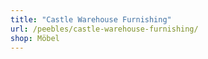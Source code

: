 ```yaml
---
title: "Castle Warehouse Furnishing"
url: /peebles/castle-warehouse-furnishing/
shop: Möbel
---
```


